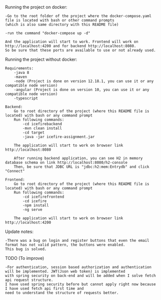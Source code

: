 Running the project on docker:
    
    -Go to the root folder of the project where the docker-compose.yaml file is located with bash or other command prompts 
    (which is also same directory with this README file)
    
    -run the command "docker-compose up -d"
    
    And the application will start to work. Frontend will work on http://localhost:4200 and for backend http://localhost:8080. 
    So be sure that these ports are available to use or not already used.
    
Running the project without docker:

    Requirements:
        -java 8
        -maven
        -node (Project is done on version 12.18.1, you can use it or any compatible node version)
        -angular (Project is done on version 10, you can use it or any compatible node version)
        -typescript
        
    Backend:
        Go to root directory of the project (where this README file is located) with bash or any command prompt
        Run following commands:
            -cd icefirebackend
            -mvn clean install
            -cd target
            -java -jar icefire-assignment.jar
        
        The application will start to work on browser link http://localhost:8080
        
        After running backend application, you can see H2 in memory database schema on link http://localhost:8080/h2-console
        Then, be sure that JDBC URL is "jdbc:h2:mem:Entrydb" and click "Connect"
        
    Frontend:
        Go to root directory of the project (where this README file is located) with bash or any command prompt
        Run following commands:
            -cd icefirefrontend
            -cd icefire
            -npm install
            -ng serve
            
        The application will start to work on browser link http://localhost:4200
        
Update notes:

    -There was a bug on login and register buttons that even the email format has not valid pattern, the buttons were enabled.
    This bug is solved.
    
TODO (To improve)

    -For authentication, session based authorization and authentication will be implemented. JWT(Json web token) is implemented
    with spring security on back-end and will be added when I solve fetch api request structure.
    I have used spring security before but cannot apply right now because I have used fetch api first time and 
    need to understand the structure of requests better.